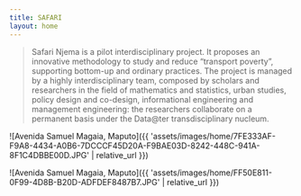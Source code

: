 ```yaml
---
title: SAFARI
layout: home
---
```


> Safari Njema is a pilot interdisciplinary project. It proposes an innovative methodology to study and reduce “transport poverty”, supporting bottom-up and ordinary practices. The project is managed by a highly interdisciplinary team, composed by scholars and researchers in the field of mathematics and statistics, urban studies, policy design and co-design, informational engineering and management engineering: the researchers collaborate on a permanent basis under the Data@ter transdisciplinary nucleum.

![Avenida Samuel Magaia, Maputo]({{ 'assets/images/home/7FE333AF-F9A8-4434-A0B6-7DCCCF45D20A-F9BAE03D-8242-448C-941A-8F1C4DBBE00D.JPG' | relative_url }})

![Avenida Samuel Magaia, Maputo]({{ 'assets/images/home/FF50E811-0F99-4D8B-B20D-ADFDEF8487B7.JPG' | relative_url }})
